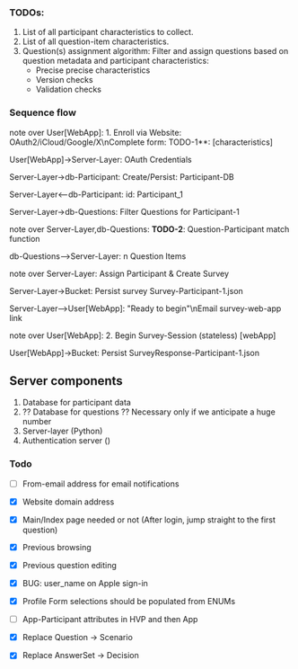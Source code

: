 ### TODOs:

1. List of all participant characteristics to collect. 
2. List of all question-item characteristics. 
3. Question(s) assignment algorithm: Filter and assign questions based on question metadata and participant characteristics:
    - Precise precise characteristics
    - Version checks
    - Validation checks


### Sequence flow 

note over User[WebApp]: 1. Enroll via Website: OAuth2/iCloud/Google/X\nComplete form: TODO-1**: [characteristics]

User[WebApp]->Server-Layer: OAuth Credentials

Server-Layer->db-Participant: Create/Persist: Participant-DB

Server-Layer<--db-Participant: id: Participant_1

Server-Layer->db-Questions: Filter Questions for Participant-1

note over Server-Layer,db-Questions: **TODO-2**: Question-Participant match function

db-Questions-->Server-Layer: n Question Items

note over Server-Layer: Assign Participant & Create Survey

Server-Layer->Bucket: Persist survey Survey-Participant-1.json

Server-Layer-->User[WebApp]: "Ready to begin"\nEmail survey-web-app link

note over User[WebApp]: 2. Begin Survey-Session (stateless) [webApp]

User[WebApp]->Bucket: Persist SurveyResponse-Participant-1.json


## Server components

1. Database for participant data 
2. ?? Database for questions ?? Necessary only if we anticipate a huge number 
3. Server-layer (Python)
4. Authentication server ()



### Todo 

- [ ] From-email address for email notifications
- [x] Website domain address 
- [x] Main/Index page needed or not (After login, jump straight to the first question)
- [x] Previous browsing
- [x] Previous question editing
- [x] BUG: user_name on Apple sign-in 
- [x] Profile Form selections should be populated from ENUMs
- [ ] App-Participant attributes in HVP and then App 
- [x] Replace Question -> Scenario
- [x] Replace AnswerSet -> Decision

